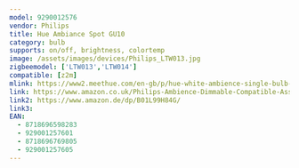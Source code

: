 ```yaml
---
model: 9290012576
vendor: Philips
title: Hue Ambiance Spot GU10
category: bulb
supports: on/off, brightness, colortemp
image: /assets/images/devices/Philips_LTW013.jpg
zigbeemodel: ['LTW013','LTW014']
compatible: [z2m]
mlink: https://www2.meethue.com/en-gb/p/hue-white-ambience-single-bulb-gu10/8718696598283
link: https://www.amazon.co.uk/Philips-Ambience-Dimmable-Compatible-Assistant/dp/B01L99H84G/
link2: https://www.amazon.de/dp/B01L99H84G/
link3: 
EAN: 
  - 8718696598283
  - 929001257601
  - 8718696769805
  - 929001257605
---
```

